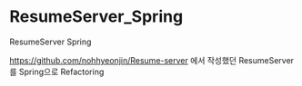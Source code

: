 # ResumeServer_Spring

ResumeServer Spring

https://github.com/nohhyeonjin/Resume-server 에서 작성했던 ResumeServer를 Spring으로 Refactoring
